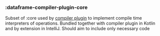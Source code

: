### :dataframe-compiler-plugin-core

Subset of :core used by [compiler plugin](https://github.com/JetBrains/kotlin/tree/master/plugins/kotlin-dataframe) to implement compile time interpreters of operations.
Bundled together with compiler plugin in Kotlin and by extension in IntelliJ. Should aim to include only necessary code
